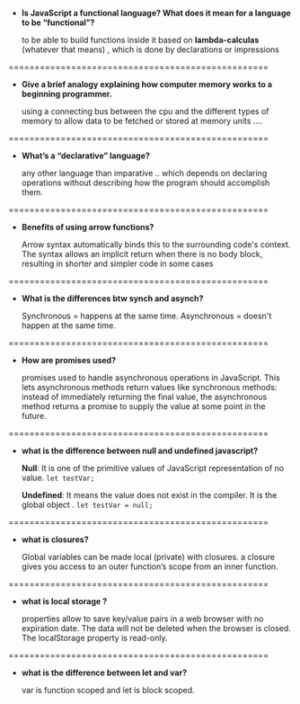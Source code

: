 - **Is JavaScript a functional language? What does it mean for a language to be “functional”?**

  to be able to build functions inside it based on **lambda-calculas** (whatever that means) , which is done by declarations or impressions

==================================================

- **Give a brief analogy explaining how computer memory works to a beginning programmer.**

  using a connecting bus between the cpu and the different types of memory to allow data to be fetched or stored at memory units ....

==================================================

- **What’s a “declarative” language?**

  any other language than imparative .. which depends on declaring operations without describing how the program should accomplish them.

==================================================

- **Benefits of using arrow functions?**

  Arrow syntax automatically binds this to the surrounding code's context. The syntax allows an implicit return when there is no body block, resulting in shorter and simpler code in some cases

==================================================

- **What is the differences btw synch and asynch?**

  Synchronous = happens at the same time. Asynchronous = doesn't happen at the same time.

==================================================

- **How are promises used?**

  promises used to handle asynchronous operations in JavaScript. This lets asynchronous methods return values like synchronous methods: instead of immediately returning the final value, the asynchronous method returns a promise to supply the value at some point in the future.

==================================================

- **what is the difference between null and undefined javascript?**

  **Null**: It is one of the primitive values of JavaScript representation of no value. `let testVar;`

  **Undefined**: It means the value does not exist in the compiler. It is the global object . `let testVar = null;`

==================================================

- **what is closures?**

  Global variables can be made local (private) with closures. a closure gives you access to an outer function’s scope from an inner function.

==================================================

- **what is local storage ?**

  properties allow to save key/value pairs in a web browser with no expiration date. The data will not be deleted when the browser is closed. The localStorage property is read-only.

==================================================

- **what is the difference between let and var?**

  var is function scoped and let is block scoped.
